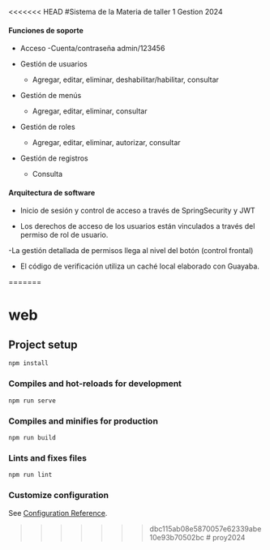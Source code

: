 <<<<<<< HEAD
#Sistema de la Materia de taller 1 Gestion 2024
#### Funciones de soporte

-  Acceso
   -Cuenta/contraseña admin/123456

   
- Gestión de usuarios
   - Agregar, editar, eliminar, deshabilitar/habilitar, consultar
   
   
- Gestión de menús
   - Agregar, editar, eliminar, consultar

- Gestión de roles
   - Agregar, editar, eliminar, autorizar, consultar

   
- Gestión de registros
   - Consulta


#### Arquitectura de software

- Inicio de sesión y control de acceso a través de SpringSecurity y JWT


- Los derechos de acceso de los usuarios están vinculados a través del permiso de rol de usuario.


-La gestión detallada de permisos llega al nivel del botón (control frontal)


- El código de verificación utiliza un caché local elaborado con Guayaba.


=======
# web

## Project setup
```
npm install
```

### Compiles and hot-reloads for development
```
npm run serve
```

### Compiles and minifies for production
```
npm run build
```

### Lints and fixes files
```
npm run lint
```

### Customize configuration
See [Configuration Reference](https://cli.vuejs.org/config/).
>>>>>>> dbc115ab08e5870057e62339abe10e93b70502bc
#   p r o y 2 0 2 4  
 